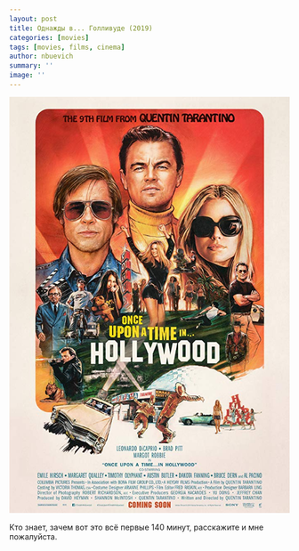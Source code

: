 ```yaml
---
layout: post
title: Однажды в... Голливуде (2019)
categories: [movies]
tags: [movies, films, cinema]
author: nbuevich
summary: ''
image: ''
---
```


![Once upon a time in Hollywood](/static/blog/posters/once-upon-a-time-in-hollywood.jpg)  

Кто знает, зачем вот это всё первые 140 минут, расскажите и мне пожалуйста.
